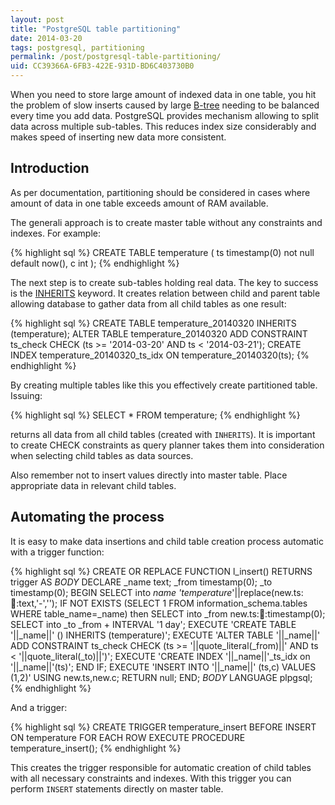 ```yaml
---
layout: post
title: "PostgreSQL table partitioning"
date: 2014-03-20
tags: postgresql, partitioning
permalink: /post/postgresql-table-partitioning/
uid: CC39366A-6FB3-422E-931D-BD6C403730B0
---
```

When you need to store large amount of indexed data in one table, you hit the problem of slow inserts caused by large [B-tree](http://en.wikipedia.org/wiki/B-tree) needing to be balanced every time you add data. PostgreSQL provides mechanism allowing to split data across multiple sub-tables. This reduces index size considerably and makes speed of inserting new data more consistent.

## Introduction

As per documentation, partitioning should be considered in cases where amount of data in one table exceeds amount of RAM available.

The generali approach is to create master table without any constraints and indexes. For example:

{% highlight sql %}
CREATE TABLE temperature (
    ts timestamp(0) not null default now(),
    c int
);
{% endhighlight %}

The next step is to create sub-tables holding real data. The key to success is the [INHERITS](http://www.postgresql.org/docs/9.3/interactive/sql-createtable.html) keyword. It creates relation between child and parent table allowing database to gather data from all child tables as one result:

{% highlight sql %}
CREATE TABLE temperature_20140320 INHERITS (temperature);
ALTER TABLE temperature_20140320 ADD CONSTRAINT ts_check CHECK (ts >= '2014-03-20' AND ts < '2014-03-21');
CREATE INDEX temperature_20140320_ts_idx ON temperature_20140320(ts);
{% endhighlight %}

By creating multiple tables like this you effectively create partitioned table. Issuing:

{% highlight sql %}
SELECT * FROM temperature;
{% endhighlight %}

returns all data from all child tables (created with `INHERITS`). It is important to create CHECK constraints as query planner takes them into consideration when selecting child tables as data sources.

Also remember not to insert values directly into master table. Place appropriate data in relevant child tables.

## Automating the process

It is easy to make data insertions and child table creation process automatic with a trigger function:

{% highlight sql %}
CREATE OR REPLACE FUNCTION l_insert() RETURNS trigger AS
$BODY$
    DECLARE
        _name text;
        _from timestamp(0);
        _to timestamp(0);
    BEGIN
        SELECT into _name 'temperature_'||replace(new.ts::date::text,'-','');
        IF NOT EXISTS (SELECT 1 FROM information_schema.tables WHERE table_name=_name)  then
            SELECT into _from new.ts::date::timestamp(0);
            SELECT into _to _from + INTERVAL '1 day';
            EXECUTE 'CREATE TABLE '||_name||' () INHERITS (temperature)';
            EXECUTE 'ALTER TABLE '||_name||' ADD CONSTRAINT ts_check CHECK (ts >= '||quote_literal(_from)||' AND ts < '||quote_literal(_to)||')';
            EXECUTE 'CREATE INDEX '||_name||'_ts_idx on '||_name||'(ts)';
        END IF;
        EXECUTE 'INSERT INTO '||_name||' (ts,c) VALUES ($1,$2)' USING
            new.ts,new.c;
        RETURN null;
    END;
$BODY$
  LANGUAGE plpgsql;
{% endhighlight %}

And a trigger:

{% highlight sql %}
CREATE TRIGGER temperature_insert
    BEFORE INSERT
    ON temperature
    FOR EACH ROW
    EXECUTE PROCEDURE temperature_insert();
{% endhighlight %}

This creates the trigger responsible for automatic creation of child tables with all necessary constraints and indexes. With this trigger you can perform `INSERT` statements directly on master table.
